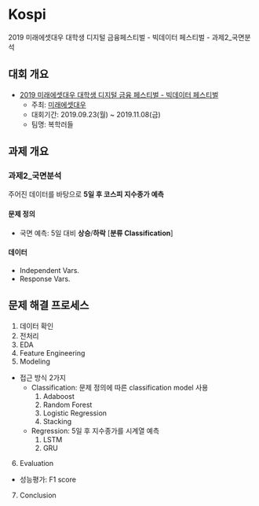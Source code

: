 # Kospi
2019 미래에셋대우 대학생 디지털 금융페스티벌 - 빅데이터 페스티벌 - 과제2_국면분석
## 대회 개요
- [2019 미래에셋대우 대학생 디지털 금융 페스티벌 - 빅데이터 페스티벌](https://www.miraeassetdaewoo.com/hki/hki7110/n03_1.do)
  - 주최: [미래에셋대우](https://www.miraeassetdaewoo.com/hki/hki7110/n01.do)
  - 대회기간: 2019.09.23(월) ~ 2019.11.08(금)
  - 팀명: 복학러들

## 과제 개요
### 과제2_국면분석
주어진 데이터를 바탕으로 **5일 후 코스피 지수종가 예측**

#### 문제 정의
- 국면 예측: 5일 대비 **상승**/**하락** [**분류 Classification**]

#### 데이터
  - Independent Vars.
  - Response Vars.
  
## 문제 해결 프로세스
1. 데이터 확인
2. 전처리
3. EDA
4. Feature Engineering
5. Modeling
  - 접근 방식 2가지
    - Classification: 문제 정의에 따른 classification model 사용
      1. Adaboost
      2. Random Forest
      3. Logistic Regression
      4. Stacking
    - Regression: 5일 후 지수종가를 시계열 예측
      1. LSTM
      2. GRU
6. Evaluation
  - 성능평가: F1 score
7. Conclusion
  


